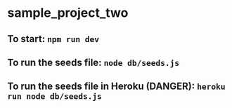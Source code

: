 # sample_project_two

## To start: `npm run dev`

## To run the seeds file: `node db/seeds.js`

## To run the seeds file in Heroku (DANGER): `heroku run node db/seeds.js`
